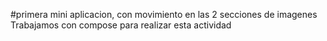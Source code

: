 #primera mini aplicacion, con movimiento en las 2 secciones de imagenes 
Trabajamos con compose para realizar esta actividad
